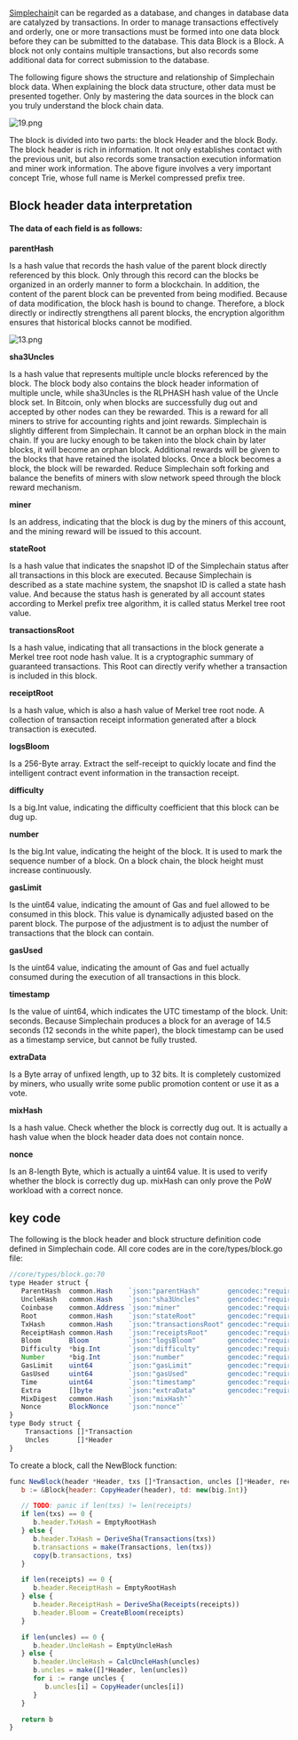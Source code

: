 [Simplechain](https://www.simplechain.com/)it can be regarded as a database, and changes in database data are catalyzed by transactions. In order to manage transactions effectively and orderly, one or more transactions must be formed into one data block before they can be submitted to the database. This data Block is a Block. A block not only contains multiple transactions, but also records some additional data for correct submission to the database.

The following figure shows the structure and relationship of Simplechain block data. When explaining the block data structure, other data must be presented together. Only by mastering the data sources in the block can you truly understand the block chain data.

![19.png](https://i.loli.net/2020/04/27/C1eqRNahAynJMuv.png)

The block is divided into two parts: the block Header and the block Body. The block header is rich in information. It not only establishes contact with the previous unit, but also records some transaction execution information and miner work information. The above figure involves a very important concept Trie, whose full name is Merkel compressed prefix tree.

## Block header data interpretation

#### The data of each field is as follows:

**parentHash**

Is a hash value that records the hash value of the parent block directly referenced by this block. Only through this record can the blocks be organized in an orderly manner to form a blockchain. In addition, the content of the parent block can be prevented from being modified. Because of data modification, the block hash is bound to change. Therefore, a block directly or indirectly strengthens all parent blocks, the encryption algorithm ensures that historical blocks cannot be modified.

![13.png](https://i.loli.net/2020/04/27/Y5LpelbgwrKmyQj.png)

**sha3Uncles**

Is a hash value that represents multiple uncle blocks referenced by the block. The block body also contains the block header information of multiple uncle, while sha3Uncles is the RLPHASH hash value of the Uncle block set. In Bitcoin, only when blocks are successfully dug out and accepted by other nodes can they be rewarded. This is a reward for all miners to strive for accounting rights and joint rewards. Simplechain is slightly different from Simplechain. It cannot be an orphan block in the main chain. If you are lucky enough to be taken into the block chain by later blocks, it will become an orphan block. Additional rewards will be given to the blocks that have retained the isolated blocks. Once a block becomes a block, the block will be rewarded. Reduce Simplechain soft forking and balance the benefits of miners with slow network speed through the block reward mechanism.

**miner**

Is an address, indicating that the block is dug by the miners of this account, and the mining reward will be issued to this account.

**stateRoot**

Is a hash value that indicates the snapshot ID of the Simplechain status after all transactions in this block are executed. Because Simplechain is described as a state machine system, the snapshot ID is called a state hash value. And because the status hash is generated by all account states according to Merkel prefix tree algorithm, it is called status Merkel tree root value.

**transactionsRoot**

Is a hash value, indicating that all transactions in the block generate a Merkel tree root node hash value. It is a cryptographic summary of guaranteed transactions. This Root can directly verify whether a transaction is included in this block.

**receiptRoot**

Is a hash value, which is also a hash value of Merkel tree root node. A collection of transaction receipt information generated after a block transaction is executed.

**logsBloom**

Is a 256-Byte array. Extract the self-receipt to quickly locate and find the intelligent contract event information in the transaction receipt.

**difficulty**

Is a big.Int value, indicating the difficulty coefficient that this block can be dug up.

**number**

Is the big.Int value, indicating the height of the block. It is used to mark the sequence number of a block. On a block chain, the block height must increase continuously.

**gasLimit**

Is the uint64 value, indicating the amount of Gas and fuel allowed to be consumed in this block. This value is dynamically adjusted based on the parent block. The purpose of the adjustment is to adjust the number of transactions that the block can contain.

**gasUsed**

Is the uint64 value, indicating the amount of Gas and fuel actually consumed during the execution of all transactions in this block.

**timestamp**

Is the value of uint64, which indicates the UTC timestamp of the block. Unit: seconds. Because Simplechain produces a block for an average of 14.5 seconds (12 seconds in the white paper), the block timestamp can be used as a timestamp service, but cannot be fully trusted.

**extraData**

Is a Byte array of unfixed length, up to 32 bits. It is completely customized by miners, who usually write some public promotion content or use it as a vote.

**mixHash**

Is a hash value. Check whether the block is correctly dug out. It is actually a hash value when the block header data does not contain nonce.

**nonce**

Is an 8-length Byte, which is actually a uint64 value. It is used to verify whether the block is correctly dug up. mixHash can only prove the PoW workload with a correct nonce.

## key code

The following is the block header and block structure definition code defined in Simplechain code. All core codes are in the core/types/block.go file:

```javascript
//core/types/block.go:70
type Header struct {
   ParentHash  common.Hash    `json:"parentHash"       gencodec:"required"`
   UncleHash   common.Hash    `json:"sha3Uncles"       gencodec:"required"`
   Coinbase    common.Address `json:"miner"            gencodec:"required"`
   Root        common.Hash    `json:"stateRoot"        gencodec:"required"`
   TxHash      common.Hash    `json:"transactionsRoot" gencodec:"required"`
   ReceiptHash common.Hash    `json:"receiptsRoot"     gencodec:"required"`
   Bloom       Bloom          `json:"logsBloom"        gencodec:"required"`
   Difficulty  *big.Int       `json:"difficulty"       gencodec:"required"`
   Number      *big.Int       `json:"number"           gencodec:"required"`
   GasLimit    uint64         `json:"gasLimit"         gencodec:"required"`
   GasUsed     uint64         `json:"gasUsed"          gencodec:"required"`
   Time        uint64         `json:"timestamp"        gencodec:"required"`
   Extra       []byte         `json:"extraData"        gencodec:"required"`
   MixDigest   common.Hash    `json:"mixHash"`
   Nonce       BlockNonce     `json:"nonce"`
}
type Body struct {
	Transactions []*Transaction
	Uncles       []*Header
}
```
To create a block, call the NewBlock function:

```javascript
func NewBlock(header *Header, txs []*Transaction, uncles []*Header, receipts []*Receipt) *Block {
   b := &Block{header: CopyHeader(header), td: new(big.Int)}

   // TODO: panic if len(txs) != len(receipts)
   if len(txs) == 0 {
      b.header.TxHash = EmptyRootHash
   } else {
      b.header.TxHash = DeriveSha(Transactions(txs))
      b.transactions = make(Transactions, len(txs))
      copy(b.transactions, txs)
   }

   if len(receipts) == 0 {
      b.header.ReceiptHash = EmptyRootHash
   } else {
      b.header.ReceiptHash = DeriveSha(Receipts(receipts))
      b.header.Bloom = CreateBloom(receipts)
   }

   if len(uncles) == 0 {
      b.header.UncleHash = EmptyUncleHash
   } else {
      b.header.UncleHash = CalcUncleHash(uncles)
      b.uncles = make([]*Header, len(uncles))
      for i := range uncles {
         b.uncles[i] = CopyHeader(uncles[i])
      }
   }

   return b
}
```

